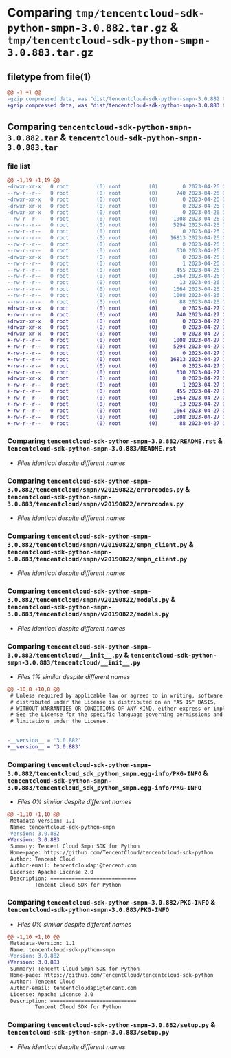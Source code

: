 # Comparing `tmp/tencentcloud-sdk-python-smpn-3.0.882.tar.gz` & `tmp/tencentcloud-sdk-python-smpn-3.0.883.tar.gz`

## filetype from file(1)

```diff
@@ -1 +1 @@
-gzip compressed data, was "dist/tencentcloud-sdk-python-smpn-3.0.882.tar", last modified: Wed Apr 26 03:44:55 2023, max compression
+gzip compressed data, was "dist/tencentcloud-sdk-python-smpn-3.0.883.tar", last modified: Thu Apr 27 00:47:24 2023, max compression
```

## Comparing `tencentcloud-sdk-python-smpn-3.0.882.tar` & `tencentcloud-sdk-python-smpn-3.0.883.tar`

### file list

```diff
@@ -1,19 +1,19 @@
-drwxr-xr-x   0 root         (0) root         (0)        0 2023-04-26 03:44:55.000000 tencentcloud-sdk-python-smpn-3.0.882/
--rw-r--r--   0 root         (0) root         (0)      740 2023-04-26 03:44:55.000000 tencentcloud-sdk-python-smpn-3.0.882/README.rst
-drwxr-xr-x   0 root         (0) root         (0)        0 2023-04-26 03:44:55.000000 tencentcloud-sdk-python-smpn-3.0.882/tencentcloud/
-drwxr-xr-x   0 root         (0) root         (0)        0 2023-04-26 03:44:55.000000 tencentcloud-sdk-python-smpn-3.0.882/tencentcloud/smpn/
-drwxr-xr-x   0 root         (0) root         (0)        0 2023-04-26 03:44:55.000000 tencentcloud-sdk-python-smpn-3.0.882/tencentcloud/smpn/v20190822/
--rw-r--r--   0 root         (0) root         (0)     1008 2023-04-26 03:44:55.000000 tencentcloud-sdk-python-smpn-3.0.882/tencentcloud/smpn/v20190822/errorcodes.py
--rw-r--r--   0 root         (0) root         (0)     5294 2023-04-26 03:44:55.000000 tencentcloud-sdk-python-smpn-3.0.882/tencentcloud/smpn/v20190822/smpn_client.py
--rw-r--r--   0 root         (0) root         (0)        0 2023-04-26 03:44:55.000000 tencentcloud-sdk-python-smpn-3.0.882/tencentcloud/smpn/v20190822/__init__.py
--rw-r--r--   0 root         (0) root         (0)    16813 2023-04-26 03:44:55.000000 tencentcloud-sdk-python-smpn-3.0.882/tencentcloud/smpn/v20190822/models.py
--rw-r--r--   0 root         (0) root         (0)        0 2023-04-26 03:44:55.000000 tencentcloud-sdk-python-smpn-3.0.882/tencentcloud/smpn/__init__.py
--rw-r--r--   0 root         (0) root         (0)      630 2023-04-26 03:44:55.000000 tencentcloud-sdk-python-smpn-3.0.882/tencentcloud/__init__.py
-drwxr-xr-x   0 root         (0) root         (0)        0 2023-04-26 03:44:55.000000 tencentcloud-sdk-python-smpn-3.0.882/tencentcloud_sdk_python_smpn.egg-info/
--rw-r--r--   0 root         (0) root         (0)        1 2023-04-26 03:44:55.000000 tencentcloud-sdk-python-smpn-3.0.882/tencentcloud_sdk_python_smpn.egg-info/dependency_links.txt
--rw-r--r--   0 root         (0) root         (0)      455 2023-04-26 03:44:55.000000 tencentcloud-sdk-python-smpn-3.0.882/tencentcloud_sdk_python_smpn.egg-info/SOURCES.txt
--rw-r--r--   0 root         (0) root         (0)     1664 2023-04-26 03:44:55.000000 tencentcloud-sdk-python-smpn-3.0.882/tencentcloud_sdk_python_smpn.egg-info/PKG-INFO
--rw-r--r--   0 root         (0) root         (0)       13 2023-04-26 03:44:55.000000 tencentcloud-sdk-python-smpn-3.0.882/tencentcloud_sdk_python_smpn.egg-info/top_level.txt
--rw-r--r--   0 root         (0) root         (0)     1664 2023-04-26 03:44:55.000000 tencentcloud-sdk-python-smpn-3.0.882/PKG-INFO
--rw-r--r--   0 root         (0) root         (0)     1008 2023-04-26 03:44:55.000000 tencentcloud-sdk-python-smpn-3.0.882/setup.py
--rw-r--r--   0 root         (0) root         (0)       88 2023-04-26 03:44:55.000000 tencentcloud-sdk-python-smpn-3.0.882/setup.cfg
+drwxr-xr-x   0 root         (0) root         (0)        0 2023-04-27 00:47:24.000000 tencentcloud-sdk-python-smpn-3.0.883/
+-rw-r--r--   0 root         (0) root         (0)      740 2023-04-27 00:47:24.000000 tencentcloud-sdk-python-smpn-3.0.883/README.rst
+drwxr-xr-x   0 root         (0) root         (0)        0 2023-04-27 00:47:24.000000 tencentcloud-sdk-python-smpn-3.0.883/tencentcloud/
+drwxr-xr-x   0 root         (0) root         (0)        0 2023-04-27 00:47:24.000000 tencentcloud-sdk-python-smpn-3.0.883/tencentcloud/smpn/
+drwxr-xr-x   0 root         (0) root         (0)        0 2023-04-27 00:47:24.000000 tencentcloud-sdk-python-smpn-3.0.883/tencentcloud/smpn/v20190822/
+-rw-r--r--   0 root         (0) root         (0)     1008 2023-04-27 00:47:24.000000 tencentcloud-sdk-python-smpn-3.0.883/tencentcloud/smpn/v20190822/errorcodes.py
+-rw-r--r--   0 root         (0) root         (0)     5294 2023-04-27 00:47:24.000000 tencentcloud-sdk-python-smpn-3.0.883/tencentcloud/smpn/v20190822/smpn_client.py
+-rw-r--r--   0 root         (0) root         (0)        0 2023-04-27 00:47:24.000000 tencentcloud-sdk-python-smpn-3.0.883/tencentcloud/smpn/v20190822/__init__.py
+-rw-r--r--   0 root         (0) root         (0)    16813 2023-04-27 00:47:24.000000 tencentcloud-sdk-python-smpn-3.0.883/tencentcloud/smpn/v20190822/models.py
+-rw-r--r--   0 root         (0) root         (0)        0 2023-04-27 00:47:24.000000 tencentcloud-sdk-python-smpn-3.0.883/tencentcloud/smpn/__init__.py
+-rw-r--r--   0 root         (0) root         (0)      630 2023-04-27 00:47:24.000000 tencentcloud-sdk-python-smpn-3.0.883/tencentcloud/__init__.py
+drwxr-xr-x   0 root         (0) root         (0)        0 2023-04-27 00:47:24.000000 tencentcloud-sdk-python-smpn-3.0.883/tencentcloud_sdk_python_smpn.egg-info/
+-rw-r--r--   0 root         (0) root         (0)        1 2023-04-27 00:47:24.000000 tencentcloud-sdk-python-smpn-3.0.883/tencentcloud_sdk_python_smpn.egg-info/dependency_links.txt
+-rw-r--r--   0 root         (0) root         (0)      455 2023-04-27 00:47:24.000000 tencentcloud-sdk-python-smpn-3.0.883/tencentcloud_sdk_python_smpn.egg-info/SOURCES.txt
+-rw-r--r--   0 root         (0) root         (0)     1664 2023-04-27 00:47:24.000000 tencentcloud-sdk-python-smpn-3.0.883/tencentcloud_sdk_python_smpn.egg-info/PKG-INFO
+-rw-r--r--   0 root         (0) root         (0)       13 2023-04-27 00:47:24.000000 tencentcloud-sdk-python-smpn-3.0.883/tencentcloud_sdk_python_smpn.egg-info/top_level.txt
+-rw-r--r--   0 root         (0) root         (0)     1664 2023-04-27 00:47:24.000000 tencentcloud-sdk-python-smpn-3.0.883/PKG-INFO
+-rw-r--r--   0 root         (0) root         (0)     1008 2023-04-27 00:47:24.000000 tencentcloud-sdk-python-smpn-3.0.883/setup.py
+-rw-r--r--   0 root         (0) root         (0)       88 2023-04-27 00:47:24.000000 tencentcloud-sdk-python-smpn-3.0.883/setup.cfg
```

### Comparing `tencentcloud-sdk-python-smpn-3.0.882/README.rst` & `tencentcloud-sdk-python-smpn-3.0.883/README.rst`

 * *Files identical despite different names*

### Comparing `tencentcloud-sdk-python-smpn-3.0.882/tencentcloud/smpn/v20190822/errorcodes.py` & `tencentcloud-sdk-python-smpn-3.0.883/tencentcloud/smpn/v20190822/errorcodes.py`

 * *Files identical despite different names*

### Comparing `tencentcloud-sdk-python-smpn-3.0.882/tencentcloud/smpn/v20190822/smpn_client.py` & `tencentcloud-sdk-python-smpn-3.0.883/tencentcloud/smpn/v20190822/smpn_client.py`

 * *Files identical despite different names*

### Comparing `tencentcloud-sdk-python-smpn-3.0.882/tencentcloud/smpn/v20190822/models.py` & `tencentcloud-sdk-python-smpn-3.0.883/tencentcloud/smpn/v20190822/models.py`

 * *Files identical despite different names*

### Comparing `tencentcloud-sdk-python-smpn-3.0.882/tencentcloud/__init__.py` & `tencentcloud-sdk-python-smpn-3.0.883/tencentcloud/__init__.py`

 * *Files 1% similar despite different names*

```diff
@@ -10,8 +10,8 @@
 # Unless required by applicable law or agreed to in writing, software
 # distributed under the License is distributed on an "AS IS" BASIS,
 # WITHOUT WARRANTIES OR CONDITIONS OF ANY KIND, either express or implied.
 # See the License for the specific language governing permissions and
 # limitations under the License.
 
 
-__version__ = '3.0.882'
+__version__ = '3.0.883'
```

### Comparing `tencentcloud-sdk-python-smpn-3.0.882/tencentcloud_sdk_python_smpn.egg-info/PKG-INFO` & `tencentcloud-sdk-python-smpn-3.0.883/tencentcloud_sdk_python_smpn.egg-info/PKG-INFO`

 * *Files 0% similar despite different names*

```diff
@@ -1,10 +1,10 @@
 Metadata-Version: 1.1
 Name: tencentcloud-sdk-python-smpn
-Version: 3.0.882
+Version: 3.0.883
 Summary: Tencent Cloud Smpn SDK for Python
 Home-page: https://github.com/TencentCloud/tencentcloud-sdk-python
 Author: Tencent Cloud
 Author-email: tencentcloudapi@tencent.com
 License: Apache License 2.0
 Description: ============================
         Tencent Cloud SDK for Python
```

### Comparing `tencentcloud-sdk-python-smpn-3.0.882/PKG-INFO` & `tencentcloud-sdk-python-smpn-3.0.883/PKG-INFO`

 * *Files 0% similar despite different names*

```diff
@@ -1,10 +1,10 @@
 Metadata-Version: 1.1
 Name: tencentcloud-sdk-python-smpn
-Version: 3.0.882
+Version: 3.0.883
 Summary: Tencent Cloud Smpn SDK for Python
 Home-page: https://github.com/TencentCloud/tencentcloud-sdk-python
 Author: Tencent Cloud
 Author-email: tencentcloudapi@tencent.com
 License: Apache License 2.0
 Description: ============================
         Tencent Cloud SDK for Python
```

### Comparing `tencentcloud-sdk-python-smpn-3.0.882/setup.py` & `tencentcloud-sdk-python-smpn-3.0.883/setup.py`

 * *Files identical despite different names*

